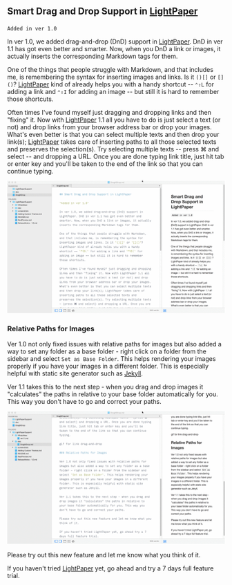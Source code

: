 ## Smart Drag and Drop Support in [LightPaper](http://lightpaper.ashokgelal.com/)

`Added in ver 1.0`

In ver 1.0, we added drag-and-drop (DnD) support in [LightPaper](http://lightpaper.ashokgelal.com/). DnD in ver 1.1 has got even better and smarter. Now, when you DnD a link or images, it actually inserts the corresponding Markdown tags for them.

One of the things that people struggle with Markdown, and that includes me, is remembering the syntax for inserting images and links. Is it `()[]` or `[]()`? [LightPaper](http://lightpaper.ashokgelal.com/) kind of already helps you with a handy shortcut -- `⌃⇧L` for adding a link and `⌃⇧I` for adding an image -- but still it is hard to remember those shortcuts.

Often times I've found myself just dragging and dropping links and then "fixing" it. Now with [LightPaper](http://lightpaper.ashokgelal.com/) 1.1 all you have to do is just select a text (or not) and drop links from your browser address bar or drop your images. What's even better is that you can select multiple texts and then drop your link(s); [LightPaper](http://lightpaper.ashokgelal.com/) takes care of inserting paths to all those selected texts and preserves the selection(s). Try selecting multiple texts -- press ⌘ and select -- and dropping a URL. Once you are done typing link title, just hit tab or enter key and you'll be taken to the end of the link so that you can continue typing.

![gif for link drag-and-drop](screenshots/links_drag_drop.gif)

### Relative Paths for Images

Ver 1.0 not only fixed issues with relative paths for images but also added a way to set any folder as a base folder - right click on a folder from the sidebar and select `Set as Base Folder`. This helps rendering your images properly if you have your images in a different folder. This is especially helpful with static site generator such as [Jekyll](http://jekyllrb.com/).

Ver 1.1 takes this to the next step - when you drag and drop images it "calculates" the paths in relative to your base folder automatically for you. This way you don't have to go and correct your paths.

![gif for image drag-and-drop](screenshots/image_drag_drop.gif)

Please try out this new feature and let me know what you think of it.

If you haven't tried [LightPaper](http://lightpaper.ashokgelal.com/) yet, go ahead and try a 7 days full feature trial.